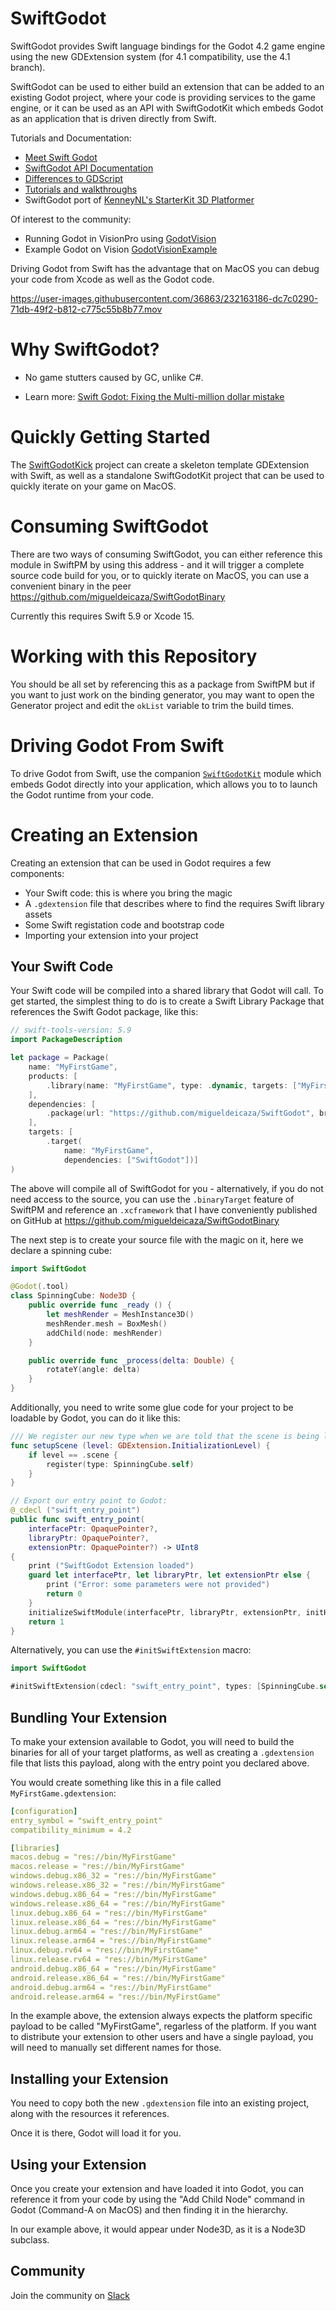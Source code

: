 # SwiftGodot

SwiftGodot provides Swift language bindings for the Godot 4.2 game
engine using the new GDExtension system (for 4.1 compatibility, use
the 4.1 branch).

SwiftGodot can be used to either build an extension that can be added
to an existing Godot project, where your code is providing services
to the game engine, or it can be used as an API with SwiftGodotKit
which embeds Godot as an application that is driven directly from
Swift.

Tutorials and Documentation:

* [Meet Swift Godot](https://migueldeicaza.github.io/SwiftGodotDocs/documentation/swiftgodot)
* [SwiftGodot API Documentation](https://migueldeicaza.github.io/SwiftGodotDocs/documentation/swiftgodot/)
* [Differences to GDScript](https://migueldeicaza.github.io/SwiftGodotDocs/documentation/swiftgodot/differences)
* [Tutorials and walkthroughs](https://migueldeicaza.github.io/SwiftGodotDocs/tutorials/swiftgodot-tutorials/)
* SwiftGodot port of [KenneyNL's StarterKit 3D Platformer](https://github.com/lorenalexm/Starter-Kit-3D-Platformer-Swift)

Of interest to the community:
* Running Godot in VisionPro using [GodotVision](https://github.com/kevinw/GodotVision)
* Example Godot on Vision [GodotVisionExample](https://github.com/kevinw/GodotVisionExample)

Driving Godot from Swift has the advantage that on MacOS you can
debug your code from Xcode as well as the Godot code.

https://user-images.githubusercontent.com/36863/232163186-dc7c0290-71db-49f2-b812-c775c55b8b77.mov

# Why SwiftGodot?

* No game stutters caused by GC, unlike C#.

* Learn more: [Swift Godot: Fixing the Multi-million dollar mistake](https://www.youtube.com/watch?v=tzt36EGKEZo)

# Quickly Getting Started

The [SwiftGodotKick](https://github.com/EstevanBR/SwiftGodotKick) project can create a skeleton template
GDExtension with Swift, as well as a standalone SwiftGodotKit project that can be used to quickly
iterate on your game on MacOS.

# Consuming SwiftGodot

There are two ways of consuming SwiftGodot, you can either reference
this module in SwiftPM by using this address - and it will trigger a
complete source code build for you, or to quickly iterate on MacOS,
you can use a convenient binary in the peer
https://github.com/migueldeicaza/SwiftGodotBinary

Currently this requires Swift 5.9 or Xcode 15.

# Working with this Repository

You should be all set by referencing this as a package from SwiftPM
but if you want to just work on the binding generator, you may want
to open the Generator project and edit the `okList` variable
to trim the build times.

# Driving Godot From Swift

To drive Godot from Swift, use the companion [`SwiftGodotKit`](https://github.com/migueldeicaza/SwiftGodotKit) 
module which embeds Godot directly into your application, which 
allows you to to launch the Godot runtime from your code.


# Creating an Extension

Creating an extension that can be used in Godot requires a few 
components:

* Your Swift code: this is where you bring the magic
* A `.gdextension` file that describes where to find the requires
  Swift library assets
* Some Swift registation code and bootstrap code
* Importing your extension into your project

## Your Swift Code

Your Swift code will be compiled into a shared library that Godot
will call.   To get started, the simplest thing to do is to 
create a Swift Library Package that references the Swift Godot 
package, like this:

```swift
// swift-tools-version: 5.9
import PackageDescription

let package = Package(
    name: "MyFirstGame",
    products: [
        .library(name: "MyFirstGame", type: .dynamic, targets: ["MyFirstGame"]),
    ],
    dependencies: [
        .package(url: "https://github.com/migueldeicaza/SwiftGodot", branch: "main")
    ],
    targets: [
        .target(
            name: "MyFirstGame",
            dependencies: ["SwiftGodot"])]
)
```

The above will compile all of SwiftGodot for you - alternatively, if
you do not need access to the source, you can use the `.binaryTarget`
feature of SwiftPM and reference an `.xcframework` that I have
conveniently published on GitHub at
https://github.com/migueldeicaza/SwiftGodotBinary

The next step is to create your source file with the magic on it,
here we declare a spinning cube:

```swift
import SwiftGodot

@Godot(.tool)
class SpinningCube: Node3D {
    public override func _ready () {
        let meshRender = MeshInstance3D()
        meshRender.mesh = BoxMesh()
        addChild(node: meshRender)
    }

    public override func _process(delta: Double) {
        rotateY(angle: delta)
    }
}
```

Additionally, you need to write some glue code for your 
project to be loadable by Godot, you can do it like this:

```swift
/// We register our new type when we are told that the scene is being loaded
func setupScene (level: GDExtension.InitializationLevel) {
    if level == .scene {
        register(type: SpinningCube.self)
    }
}

// Export our entry point to Godot:
@_cdecl ("swift_entry_point")
public func swift_entry_point(
    interfacePtr: OpaquePointer?,
    libraryPtr: OpaquePointer?,
    extensionPtr: OpaquePointer?) -> UInt8
{
    print ("SwiftGodot Extension loaded")
    guard let interfacePtr, let libraryPtr, let extensionPtr else {
        print ("Error: some parameters were not provided")
        return 0
    }
    initializeSwiftModule(interfacePtr, libraryPtr, extensionPtr, initHook: setupScene, deInitHook: { x in })
    return 1
}
```

Alternatively, you can use the `#initSwiftExtension` macro:

```swift
import SwiftGodot

#initSwiftExtension(cdecl: "swift_entry_point", types: [SpinningCube.self])
```

## Bundling Your Extension

To make your extension available to Godot, you will need to 
build the binaries for all of your target platforms, as well
as creating a `.gdextension` file that lists this payload, 
along with the entry point you declared above.

You would create something like this in a file called
`MyFirstGame.gdextension`:

```yml
[configuration]
entry_symbol = "swift_entry_point"
compatibility_minimum = 4.2

[libraries]
macos.debug = "res://bin/MyFirstGame"
macos.release = "res://bin/MyFirstGame"
windows.debug.x86_32 = "res://bin/MyFirstGame"
windows.release.x86_32 = "res://bin/MyFirstGame"
windows.debug.x86_64 = "res://bin/MyFirstGame"
windows.release.x86_64 = "res://bin/MyFirstGame"
linux.debug.x86_64 = "res://bin/MyFirstGame"
linux.release.x86_64 = "res://bin/MyFirstGame"
linux.debug.arm64 = "res://bin/MyFirstGame"
linux.release.arm64 = "res://bin/MyFirstGame"
linux.debug.rv64 = "res://bin/MyFirstGame"
linux.release.rv64 = "res://bin/MyFirstGame"
android.debug.x86_64 = "res://bin/MyFirstGame"
android.release.x86_64 = "res://bin/MyFirstGame"
android.debug.arm64 = "res://bin/MyFirstGame"
android.release.arm64 = "res://bin/MyFirstGame"
```

In the example above, the extension always expects the 
platform specific payload to be called "MyFirstGame", 
regarless of the platform.   If you want to distribute
your extension to other users and have a single payload,
you will need to manually set different names for those.

## Installing your Extension

You need to copy both the new `.gdextension` file into 
an existing project, along with the resources it references.

Once it is there, Godot will load it for you.

## Using your Extension

Once you create your extension and have loaded it into
Godot, you can reference it from your code by using the
"Add Child Node" command in Godot (Command-A on MacOS)
and then finding it in the hierarchy.

In our example above, it would appear under Node3D, as it
is a Node3D subclass.

## Community


Join the community on [Slack](https://join.slack.com/t/swiftongodot/shared_invite/zt-2aqygohvb-stSRGEAN~c3awuMwtaqCAA)

